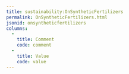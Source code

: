 ```yaml
---
title: sustainability:OnSyntheticFertilizers
permalink: OnSyntheticFertilizers.html
jsonid: onsyntheticfertilizers
columns:
  - 
    title: Comment
    code: comment
  - 
    title: Value
    code: value
---
```

